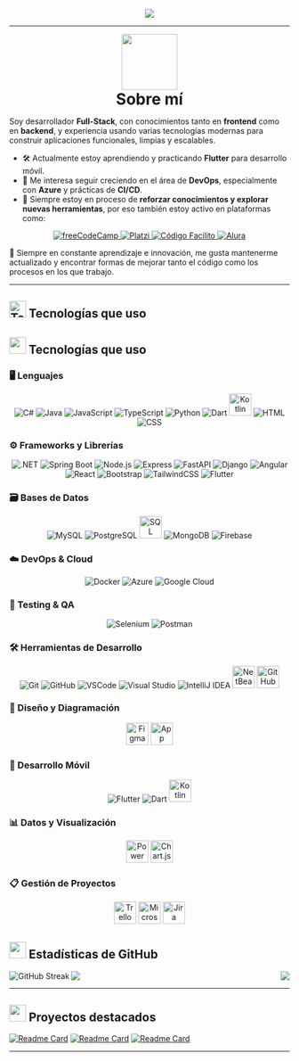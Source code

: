 <p align="center">
  <img src="https://readme-typing-svg.herokuapp.com?font=Fira+Code&size=40&pause=1000&color=00C9FF&center=true&vCenter=true&width=1000&lines=%F0%9F%91%8B+Hola%2C+soy+Emerson+Blanco!;Desarrollador+Full-Stack+%F0%9F%92%BB;Fan+del+frontend+%F0%9F%96%A5%EF%B8%8F+y+backend+%F0%9F%94%A5;Bienvenido+a+mi+mundo+de+c%C3%B3digo+%F0%9F%92%80" />
</p>

---
<div align="center">
  <img src="https://media3.giphy.com/media/v1.Y2lkPTc5MGI3NjExeG5qc2J1ZXR6aGxpdG1hbHNkYnZlcWxuc2doZzRhMGZlYmo0aTR4NSZlcD12MV9pbnRlcm5hbF9naWZfYnlfaWQmY3Q9cw/SHjOSDkKZ18qOHA5B5/giphy.gif" width="100" />
  <h1 style="margin: 0;">Sobre mí</h1>
</div>

Soy desarrollador **Full-Stack**, con conocimientos tanto en **frontend** como en **backend**, y experiencia usando varias tecnologías modernas para construir aplicaciones funcionales, limpias y escalables.

- 🛠️ Actualmente estoy aprendiendo y practicando **Flutter** para desarrollo móvil.  
- 🚀 Me interesa seguir creciendo en el área de **DevOps**, especialmente con **Azure** y prácticas de **CI/CD**.  
- 🔁 Siempre estoy en proceso de **reforzar conocimientos y explorar nuevas herramientas**, por eso también estoy activo en plataformas como:

<p align="center">
  <a href="https://www.freecodecamp.org/eblanco17" target="_blank">
    <img src="https://img.shields.io/badge/freeCodeCamp-27273D?style=for-the-badge&logo=freecodecamp&logoColor=green" alt="freeCodeCamp" />
  </a>
  <a href="https://platzi.com/p/e.blanco017/" target="_blank">
    <img src="https://img.shields.io/badge/Platzi-98CA3F?style=for-the-badge&logo=platzi&logoColor=white" alt="Platzi" />
  </a>
  <a href="https://codigofacilito.com/usuarios/eblanco017" target="_blank">
    <img src="https://img.shields.io/badge/Código%20Facilito-282828?style=for-the-badge&logoColor=white" alt="Código Facilito" />
  </a>
  <a href="https://app.aluracursos.com/user/eblanco017" target="_blank">
    <img src="https://img.shields.io/badge/Alura-1E4B66?style=for-the-badge&logoColor=white" alt="Alura" />
  </a>
</p>

📌 Siempre en constante aprendizaje e innovación, me gusta mantenerme actualizado y encontrar formas de mejorar tanto el código como los procesos en los que trabajo.

---

## <img src="https://media.giphy.com/media/l3vR85PnGsBwu1PFK/giphy.gif" width="30" alt="Tech gif"> Tecnologías que uso

## <img src="https://media.giphy.com/media/l3vR85PnGsBwu1PFK/giphy.gif" width="30"> Tecnologías que uso

### 🖥️ Lenguajes
<p align="center">
  <img src="https://skillicons.dev/icons?i=cs" alt="C#" />
  <img src="https://skillicons.dev/icons?i=java" alt="Java" />
  <img src="https://skillicons.dev/icons?i=js" alt="JavaScript" />
  <img src="https://skillicons.dev/icons?i=ts" alt="TypeScript" />
  <img src="https://skillicons.dev/icons?i=python" alt="Python" />
  <img src="https://skillicons.dev/icons?i=dart" alt="Dart" />
  <img src="https://cdn.simpleicons.org/kotlin/7F52FF" alt="Kotlin" height="40" />
  <img src="https://skillicons.dev/icons?i=html" alt="HTML" />
  <img src="https://skillicons.dev/icons?i=css" alt="CSS" />
</p>

### ⚙️ Frameworks y Librerías
<p align="center">
  <img src="https://skillicons.dev/icons?i=dotnet" alt=".NET" />
  <img src="https://skillicons.dev/icons?i=spring" alt="Spring Boot" />
  <img src="https://skillicons.dev/icons?i=nodejs" alt="Node.js" />
  <img src="https://skillicons.dev/icons?i=express" alt="Express" />
  <img src="https://skillicons.dev/icons?i=fastapi" alt="FastAPI" />
  <img src="https://skillicons.dev/icons?i=django" alt="Django" />
  <img src="https://skillicons.dev/icons?i=angular" alt="Angular" />
  <img src="https://skillicons.dev/icons?i=react" alt="React" />
  <img src="https://skillicons.dev/icons?i=bootstrap" alt="Bootstrap" />
  <img src="https://skillicons.dev/icons?i=tailwind" alt="TailwindCSS" />
  <img src="https://skillicons.dev/icons?i=flutter" alt="Flutter" />
</p>

### 🗃️ Bases de Datos
<p align="center">
  <img src="https://skillicons.dev/icons?i=mysql" alt="MySQL" />
  <img src="https://skillicons.dev/icons?i=postgres" alt="PostgreSQL" />
  <img src="https://cdn.jsdelivr.net/gh/devicons/devicon/icons/microsoftsqlserver/microsoftsqlserver-plain.svg" alt="SQL Server" height="40" />
  <img src="https://skillicons.dev/icons?i=mongodb" alt="MongoDB" />
  <img src="https://skillicons.dev/icons?i=firebase" alt="Firebase" />
</p>

### ☁️ DevOps & Cloud
<p align="center">
  <img src="https://skillicons.dev/icons?i=docker" alt="Docker" />
  <img src="https://skillicons.dev/icons?i=azure" alt="Azure" />
  <img src="https://skillicons.dev/icons?i=gcp" alt="Google Cloud" />
</p>

### 🧪 Testing & QA
<p align="center">
  <img src="https://skillicons.dev/icons?i=selenium" alt="Selenium" />
  <img src="https://skillicons.dev/icons?i=postman" alt="Postman" />
</p>

### 🛠️ Herramientas de Desarrollo
<p align="center">
  <img src="https://skillicons.dev/icons?i=git" alt="Git" />
  <img src="https://skillicons.dev/icons?i=github" alt="GitHub" />
  <img src="https://skillicons.dev/icons?i=vscode" alt="VSCode" />
  <img src="https://skillicons.dev/icons?i=visualstudio" alt="Visual Studio" />
  <img src="https://skillicons.dev/icons?i=idea" alt="IntelliJ IDEA" />
  <img src="https://upload.wikimedia.org/wikipedia/commons/9/98/Apache_NetBeans_Logo.svg" alt="NetBeans" height="40" />
  <img src="https://cdn.simpleicons.org/githubcopilot/3FB950" alt="GitHub Copilot" height="40" />
</p>

### 🎨 Diseño y Diagramación
<p align="center">
  <img src="https://cdn.simpleicons.org/figma/F24E1E" alt="Figma" height="40" />
  <img src="https://cdn.simpleicons.org/diagramsdotnet/F08705" alt="App Diagrams" height="40" />
</p>

### 📲 Desarrollo Móvil
<p align="center">
  <img src="https://skillicons.dev/icons?i=flutter" alt="Flutter" />
  <img src="https://skillicons.dev/icons?i=dart" alt="Dart" />
  <img src="https://cdn.simpleicons.org/kotlin/7F52FF" alt="Kotlin" height="40" />
</p>

### 📊 Datos y Visualización
<p align="center">
  <img src="https://cdn.brandfetch.io/idVCtIagXj/w/820/h/820/theme/dark/logo.png?c=1bxid64Mup7aczewSAYMX&t=1741121152421" alt="Power BI" height="40" />
  <img src="https://cdn.simpleicons.org/chartdotjs/FF6384" alt="Chart.js" height="40" />
</p>

### 📋 Gestión de Proyectos
<p align="center">
  <img src="https://cdn.simpleicons.org/trello/0052CC" alt="Trello" height="40" />
  <img src="https://upload.wikimedia.org/wikipedia/commons/9/98/Microsoft_Project_%282019%E2%80%93present%29.svg" alt="Microsoft Project" height="40" />
  <img src="https://cdn.simpleicons.org/jira/0052CC" alt="Jira" height="40" />
</p>



## <img src="https://media.giphy.com/media/xTk9ZvMnbIiIew7IpW/giphy.gif" width="30"> Estadísticas de GitHub

<p>
  <img align="left" src="https://github-readme-streak-stats.herokuapp.com?user=EBlanco17&theme=codeSTACKr&locale=es&short_numbers=true" alt="GitHub Streak"/>
</p>
<p>
  <img align="right" src="https://github-readme-stats.vercel.app/api/top-langs?username=EBlanco17&theme=codeSTACKr&locale=es&layout=donut-vertical&langs_count=10&card_width=320&size_weight=0&count_weight=1"/>
</p>
<p>
  <img align="center" src="https://github-readme-stats.vercel.app/api?username=EBlanco17&theme=codeSTACKr&locale=es&show_icons=true&hide_title=true&show=reviews,prs_merged,prs_merged_percentage"/>
</p>


---

## <img src="https://media.giphy.com/media/3oKIPwoeGErMmaI43C/giphy.gif" width="30"> Proyectos destacados

[![Readme Card](https://github-readme-stats.vercel.app/api/pin/?username=EBlanco17&repo=Challenge-Oracle-ONE&theme=codeSTACKr)](https://github.com/EBlanco17/Challenge-Oracle-ONE)
[![Readme Card](https://github-readme-stats.vercel.app/api/pin/?username=EBlanco17&repo=challenge-one-conversor-latam&theme=codeSTACKr)](https://github.com/EBlanco17/challenge-one-conversor-latam)
[![Readme Card](https://github-readme-stats.vercel.app/api/pin/?username=EBlanco17&repo=challenge-one-alura-hotel-latam&theme=codeSTACKr)](https://github.com/EBlanco17/challenge-one-alura-hotel-latam)

---

